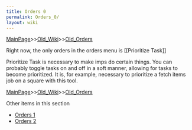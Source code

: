 ```yaml
---
title: Orders 0
permalink: Orders_0/
layout: wiki
---
```


[MainPage](/keeperrl_wiki/ "wikilink")>>[Old_Wiki](/keeperrl_wiki/Old_Wiki "wikilink")>>[Old_Orders](/keeperrl_wiki/Old_Orders "wikilink")

Right now, the only orders in the orders menu is [[Prioritize Task]]

Prioritize Task is necessary to make imps do certain things. You can probably toggle tasks on and off in a soft manner, allowing for tasks to become prioritized. It is, for example, necessary to prioritize a fetch items job on a square with this tool.

[MainPage](/keeperrl_wiki/ "wikilink")>>[Old_Wiki](/keeperrl_wiki/Old_Wiki "wikilink")>>[Old_Orders](/keeperrl_wiki/Old_Orders "wikilink")

Other items in this section
-    [Orders 1](/keeperrl_wiki/Orders_1 "wikilink")
-    [Orders 2](/keeperrl_wiki/Orders_2 "wikilink")
